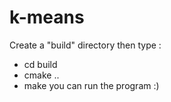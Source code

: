 # k-means
Create a "build" directory
then type :
  - cd build
  - cmake ..
  - make
you can run the program :)
